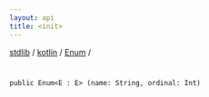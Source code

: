 ```yaml
---
layout: api
title: <init>
---
```

[stdlib](../../index.html) / [kotlin](../index.html) / [Enum](index.html) / [<init>](_init_.html)

# <init>

```
public Enum<E : E> (name: String, ordinal: Int)
```
